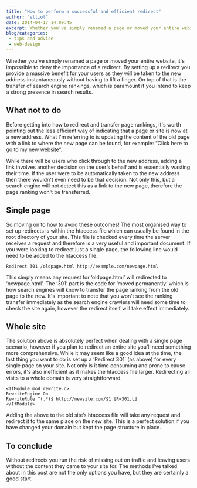 ```yaml
---
title: "How to perform a successful and efficient redirect"
author: "elliot"
date: 2014-04-17 14:09:45
excerpt: Whether you've simply renamed a page or moved your entire website, it's impossible to deny the importance of a redirect.
blog/categories: 
 - tips-and-advice
 - web-design
---
```


Whether you've simply renamed a page or moved your entire website, it's impossible to deny the importance of a redirect. By setting up a redirect you provide a massive benefit for your users as they will be taken to the new address instantaneously without having to lift a finger. On top of that is the transfer of search engine rankings, which is paramount if you intend to keep a strong presence in search results.

## What not to do

Before getting into how to redirect and transfer page rankings, it's worth pointing out the less efficient way of indicating that a page or site is now at a new address. What I'm referring to is updating the content of the old page with a link to where the new page can be found, for example: “Click here to go to my new website”.

While there will be users who click through to the new address, adding a link involves another decision on the user’s behalf and is essentially wasting their time. If the user were to be automatically taken to the new address then there wouldn't even need to be that decision. Not only this, but a search engine will not detect this as a link to the new page, therefore the page ranking won't be transferred.

## Single page

So moving on to how to avoid these outcomes! The most organised way to set up redirects is within the htaccess file which can usually be found in the root directory of your site. This file is checked every time the server receives a request and therefore is a very useful and important document. If you were looking to redirect just a single page, the following line would need to be added to the htaccess file.

```apacheconf
Redirect 301 /oldpage.html http://example.com/newpage.html
```

This simply means any request for ‘oldpage.html’ will redirected to ‘newpage.html’. The ‘301’ part is the code for ‘moved permanently’ which is how search engines will know to transfer the page ranking from the old page to the new. It's important to note that you won’t see the ranking transfer immediately as the search engine crawlers will need some time to check the site again, however the redirect itself will take effect immediately.

## Whole site

The solution above is absolutely perfect when dealing with a single page scenario, however if you plan to redirect an entire site you’ll need something more comprehensive. While it may seem like a good idea at the time, the last thing you want to do is set up a ‘Redirect 301’ (as above) for every single page on your site. Not only is it time consuming and prone to cause errors, it's also inefficient as it makes the htaccess file larger. Redirecting all visits to a whole domain is very straightforward.

```apacheconf
<IfModule mod_rewrite.c>
RewriteEngine On
RewriteRule ^(.*)$ http://newsite.com/$1 [R=301,L]
</IfModule>
```

Adding the above to the old site’s htaccess file will take any request and redirect it to the same place on the new site. This is a perfect solution if you have changed your domain but kept the page structure in place.

## To conclude

Without redirects you run the risk of missing out on traffic and leaving users without the content they came to your site for. The methods I've talked about in this post are not the only options you have, but they are certainly a good start.


